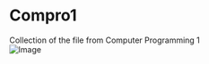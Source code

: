 # Compro1
Collection of the file from Computer Programming 1   
![Image](https://cdn.iwastesomuchtime.com/582013150011.jpg)
